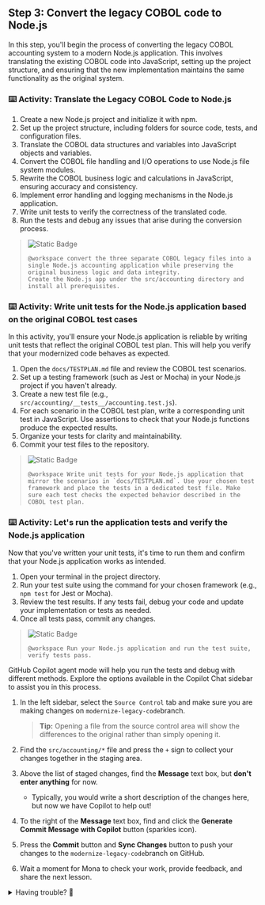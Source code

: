 ## Step 3: Convert the legacy COBOL code to Node.js

In this step, you'll begin the process of converting the legacy COBOL accounting system to a modern Node.js application. This involves translating the existing COBOL code into JavaScript, setting up the project structure, and ensuring that the new implementation maintains the same functionality as the original system.

### ⌨️ Activity: Translate the Legacy COBOL Code to Node.js

1. Create a new Node.js project and initialize it with npm.
1. Set up the project structure, including folders for source code, tests, and configuration files.
1. Translate the COBOL data structures and variables into JavaScript objects and variables.
1. Convert the COBOL file handling and I/O operations to use Node.js file system modules.
1. Rewrite the COBOL business logic and calculations in JavaScript, ensuring accuracy and consistency.
1. Implement error handling and logging mechanisms in the Node.js application.
1. Write unit tests to verify the correctness of the translated code.
1. Run the tests and debug any issues that arise during the conversion process.

  > ![Static Badge](https://img.shields.io/badge/-Prompt-text?style=social&logo=github%20copilot)
  >
  > ```prompt
  > @workspace convert the three separate COBOL legacy files into a single Node.js accounting application while preserving the original business logic and data integrity.
  > Create the Node.js app under the src/accounting directory and install all prerequisites.
  >
  > ```

### ⌨️ Activity: Write unit tests for the Node.js application based on the original COBOL test cases

In this activity, you'll ensure your Node.js application is reliable by writing unit tests that reflect the original COBOL test plan. This will help you verify that your modernized code behaves as expected.

1. Open the `docs/TESTPLAN.md` file and review the COBOL test scenarios.
1. Set up a testing framework (such as Jest or Mocha) in your Node.js project if you haven't already.
1. Create a new test file (e.g., `src/accounting/__tests__/accounting.test.js`).
1. For each scenario in the COBOL test plan, write a corresponding unit test in JavaScript. Use assertions to check that your Node.js functions produce the expected results.
1. Organize your tests for clarity and maintainability.
1. Commit your test files to the repository.

  > ![Static Badge](https://img.shields.io/badge/-Prompt-text?style=social&logo=github%20copilot)
  >
  > ```prompt
  > @workspace Write unit tests for your Node.js application that mirror the scenarios in `docs/TESTPLAN.md`. Use your chosen test framework and place the tests in a dedicated test file. Make sure each test checks the expected behavior described in the COBOL test plan.
  > ```

### ⌨️ Activity: Let's run the application tests and verify the Node.js application

Now that you've written your unit tests, it's time to run them and confirm that your Node.js application works as intended.

1. Open your terminal in the project directory.
1. Run your test suite using the command for your chosen framework (e.g., `npm test` for Jest or Mocha).
1. Review the test results. If any tests fail, debug your code and update your implementation or tests as needed.
1. Once all tests pass, commit any changes.

  > ![Static Badge](https://img.shields.io/badge/-Prompt-text?style=social&logo=github%20copilot)
  >
  > ```prompt
  > @workspace Run your Node.js application and run the test suite, verify tests pass.
  > ```

GitHub Copilot agent mode will help you run the tests and debug with different methods. Explore the options available in the Copilot Chat sidebar to assist you in this process.

1. In the left sidebar, select the `Source Control` tab and make sure you are making changes on `modernize-legacy-code`branch.

   > **Tip:** Opening a file from the source control area will show the differences to the original rather than simply opening it.

1. Find the `src/accounting/*` file and press the `+` sign to collect your changes together in the staging area.

1. Above the list of staged changes, find the **Message** text box, but **don't enter anything** for now.

   - Typically, you would write a short description of the changes here, but now we have Copilot to help out!

1. To the right of the **Message** text box, find and click the **Generate Commit Message with Copilot** button (sparkles icon).

1. Press the **Commit** button and **Sync Changes** button to push your changes to the `modernize-legacy-code`branch on GitHub.

1. Wait a moment for Mona to check your work, provide feedback, and share the next lesson.

<details>
<summary>Having trouble? 🤷</summary><br/>

If you don't get feedback, here are some things to check:

- Make sure your pushed the `src/accounting/*` changes to the branch `modernize-legacy-code`.

</details>
